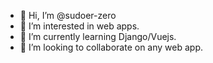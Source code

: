 - 👋 Hi, I’m @sudoer-zero
- 👀 I’m interested in web apps.
- 🌱 I’m currently learning Django/Vuejs.
- 💞️ I’m looking to collaborate on any web app.
